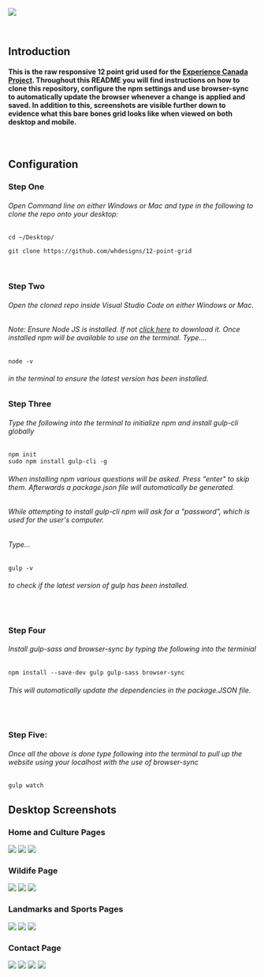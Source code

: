 ![](imgs/logo.png)

<br/>

## Introduction
#### This is the raw responsive 12 point grid used for the [Experience Canada Project](https://experiencecanada.web.app/). Throughout this README you will find instructions on how to clone this repository, configure the npm settings and use browser-sync to automatically update the browser whenever a change is applied and saved. In addition to this, screenshots are visible further down to evidence what this bare bones grid looks like when viewed on both desktop and mobile.

<br/>

## Configuration 

### Step One
###### Open Command line on either Windows or Mac and type in the following to clone the repo onto your desktop:

```
cd ~/Desktop/

git clone https://github.com/whdesigns/12-point-grid 
```
<br/>

### Step Two
###### Open the cloned repo inside Visual Studio Code on either Windows or Mac.

###### Note: Ensure Node JS is installed. If not [click here](https://nodejs.org/en/) to download it. Once installed npm will be available to use on the terminal. Type....
```
node -v
 ```
###### in the terminal to ensure the latest version has been installed. 

### Step Three 
###### Type the following into the terminal to initialize npm and install gulp-cli globally
 ```
npm init
sudo npm install gulp-cli -g
 ```
###### When installing npm various questions will be asked. Press "enter" to skip them. Afterwards a package.json file will automatically be generated.
###### While attempting to install gulp-cli npm will ask for a "password", which is used for the user's computer.
 
###### Type...

 ```
gulp -v
 ```
###### to check if the latest version of gulp has been installed.

  <br />

### Step Four
###### Install gulp-sass and browser-sync by typing the following into the terminial 

 ```
npm install --save-dev gulp gulp-sass browser-sync
 ```
###### This will automatically update the dependencies in the package.JSON file.
 
   <br />

### Step Five:
###### Once all the above is done type following into the terminal to pull up the website using your localhost with the use of browser-sync

 ```
gulp watch
 ```

## Desktop Screenshots

### Home and Culture Pages
![](imgs/homeCulture.png)
![](imgs/homeCulture1.png)
![](imgs/homeCulture2.png)

### Wildife Page
![](imgs/wildlife.png)
![](imgs/wildlife1.png)
![](imgs/wildlife2.png)

### Landmarks and Sports Pages
![](imgs/landmarksSports.png)
![](imgs/landmarksSports1.png)
![](imgs/landmarksSports2.png)

### Contact Page
![](imgs/landmarksSports1.png)
![](imgs/contact.png)
![](imgs/contact1.png)
![](imgs/contact2.png)

